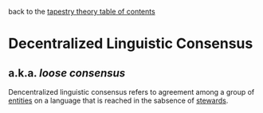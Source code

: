 back to the [tapestry theory table of contents](https://github.com/wds4/tapestry-protocol/blob/main/tapestry-theory/toc.md)

Decentralized Linguistic Consensus
=====

a.k.a. *loose consensus*
-----

Dencentralized linguistic consensus refers to agreement among a group of [entities](entity.md) on a language that is reached in the sabsence of [stewards](steward.md).

